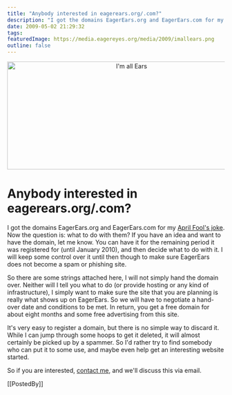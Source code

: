 ```yaml
---
title: "Anybody interested in eagerears.org/.com?"
description: "I got the domains EagerEars.org and EagerEars.com for my April Fool's joke. Now the question is: what to do with them? If you have an idea and want to have the domain, let me know. You can have it for the remaining period it was registered for (until January 2010), and then decide what to do with it. I will keep some control over it until then though to make sure EagerEars does not become a spam or phishing site."
date: 2009-05-02 21:29:32
tags: 
featuredImage: https://media.eagereyes.org/media/2009/imallears.png
outline: false
---
```


<p align="center"><img src="https://media.eagereyes.org/media/2009/imallears.png" border="0" alt="I'm all Ears" width="560" height="250" /></p>

# Anybody interested in eagerears.org/.com?

I got the domains EagerEars.org and EagerEars.com for my <a href="/blog/2009/new-sister-site-eagerears.html">April Fool's joke</a>. Now the question is: what to do with them? If you have an idea and want to have the domain, let me know. You can have it for the remaining period it was registered for (until January 2010), and then decide what to do with it. I will keep some control over it until then though to make sure EagerEars does not become a spam or phishing site.

So there are some strings attached here, I will not simply hand the domain over. Neither will I tell you what to do (or provide hosting or any kind of infrastructure), I simply want to make sure the site that you are planning is really what shows up on EagerEars. So we will have to negotiate a hand-over date and conditions to be met. In return, you get a free domain for about eight months and some free advertising from this site.

It's very easy to register a domain, but there is no simple way to discard it. While I can jump through some hoops to get it deleted, it will almost certainly be picked up by a spammer. So I'd rather try to find somebody who can put it to some use, and maybe even help get an interesting website started.

So if you are interested, <a href="/contact">contact me</a>, and we'll discuss this via email.

[[PostedBy]]

